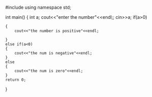#include <iostream>
using namespace std;

int main() {
	int a;
	cout<<"enter the number"<<endl;;
	cin>>a;
	if(a>0)
	
	{
		cout<<"the number is positive"<<endl;
		
	}
	else if(a<0)
	{
		cout<<"the num is negative"<<endl;
	}
	else
	{
		cout<<"the num is zero"<<endl;
	}
	return 0;
}
